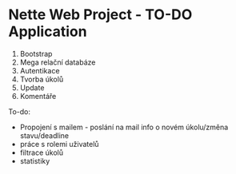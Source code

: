 Nette Web Project - TO-DO Application
=================
1. Bootstrap
2. Mega relační databáze
2. Autentikace
3. Tvorba úkolů
4. Update
4. Komentáře


To-do: 
 - Propojení s mailem - poslání na mail info o novém úkolu/změna stavu/deadline
 - práce s rolemi uživatelů
 - filtrace úkolů
 - statistiky